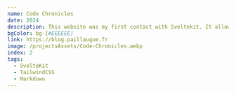 ```yaml
---
name: Code Chronicles
date: 2024
description: This website was my first contact with Sveltekit. It allowed me to learn the fundamentals principles of Sveltekit.
bgColor: bg-[#EEEEEE]
link: https://blog.paillaugue.fr
image: /projectsAssets/Code-Chronicles.webp
index: 2
tags:
  - SvelteKit
  - TailwindCSS
  - Markdown
---
```


